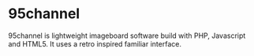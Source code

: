 # 95channel
95channel is lightweight imageboard software build with PHP, Javascript and HTML5. It uses a retro inspired familiar interface.
